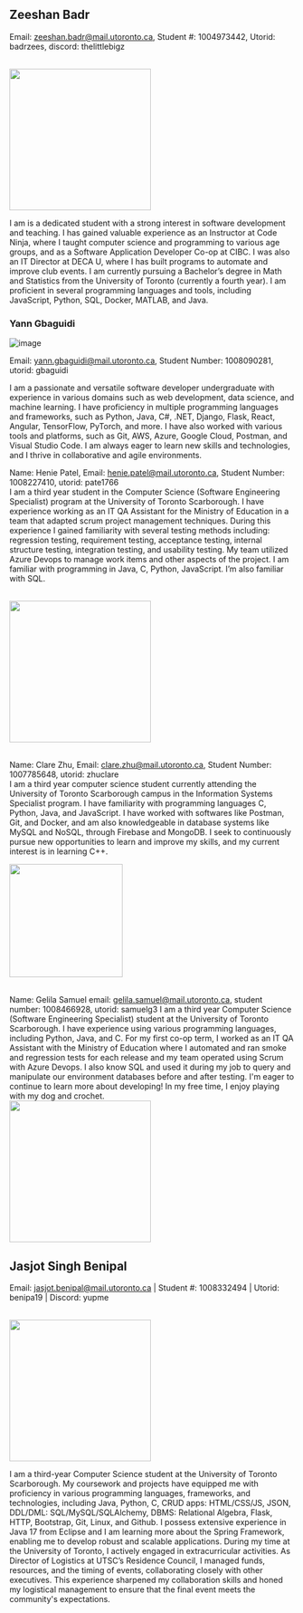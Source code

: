 ## Zeeshan Badr 

Email: zeeshan.badr@mail.utoronto.ca, Student #: 1004973442, Utorid: badrzees, discord: thelittlebigz

<br /> <img src=https://github.com/theLittleBigZ/C01-Group9-Project/assets/24850908/e7fc4a69-ce57-4e40-8f8b-511b9b6dde35 width="250">

I am is a dedicated student with a strong interest in software development and teaching. I has gained valuable experience as an Instructor at Code Ninja, where I taught computer science and programming to various age groups, and as a Software Application Developer Co-op at CIBC. I was also an IT Director at DECA U, where I has built programs to automate and improve club events. I am currently pursuing a Bachelor’s degree in Math and Statistics from the University of Toronto (currently a fourth year). I am proficient in several programming languages and tools, including JavaScript, Python, SQL, Docker, MATLAB, and Java.


### Yann Gbaguidi 
![image](https://github.com/theLittleBigZ/C01-Group9-Project/assets/69763285/c4eb4260-a4b7-4ac8-ab8c-e3e3ed32fb0b)

Email: yann.gbaguidi@mail.utoronto.ca, Student Number: 1008090281, utorid: gbaguidi

I am a passionate and versatile software developer undergraduate with experience in various domains such as web development, data science, and machine learning.  I have proficiency in multiple programming languages and frameworks, such as Python, Java, C#, .NET, Django, Flask, React, Angular, TensorFlow, PyTorch, and more. I have also worked with various tools and platforms, such as Git, AWS, Azure, Google Cloud, Postman, and Visual Studio Code. I am always eager to learn new skills and technologies, and I thrive in collaborative and agile environments. 


Name: Henie Patel, Email: henie.patel@mail.utoronto.ca, Student Number: 1008227410, utorid: pate1766
<br /> I am a third year student in the Computer Science (Software Engineering Specialist) program at the University of Toronto Scarborough. I have experience working as an IT QA Assistant for the Ministry of Education in a team that adapted scrum project management techniques. During this experience I gained familiarity with several testing methods including: regression testing,  requirement testing, acceptance testing, internal structure testing, integration testing, and usability testing. My team utilized Azure Devops to manage work items and other aspects of the project. I am familiar with programming in Java, C, Python, JavaScript. I’m also familiar with SQL.

<br /> <img src=https://github.com/Henie20/C01Lab1/assets/110190917/84e259c5-388e-4925-8f3a-57b1e99e1a3e  width="250">


<br/>Name: Clare Zhu, Email: clare.zhu@mail.utoronto.ca, Student Number: 1007785648, utorid: zhuclare
<br/>I am a third year computer science student currently attending the University of Toronto Scarborough campus in the Information Systems Specialist program. I have familiarity with programming languages C, Python, Java, and JavaScript. I have worked with softwares like Postman, Git, and Docker, and am also knowledgeable in database systems like MySQL and NoSQL, through Firebase and MongoDB. I seek to continuously pursue new opportunities to learn and improve my skills, and my current interest is in learning C++.

<img src=https://github.com/czhu24/C01Lab1/assets/114100703/dc1c6351-e91c-4721-92cd-04629b5f0240 width="200">


<br/> Name: Gelila Samuel email: gelila.samuel@mail.utoronto.ca, student number: 1008466928, utorid: samuelg3 
I am a third year Computer Science (Software Engineering Specialist) student at the University of Toronto Scarborough. I have experience using various programming languages, including Python, Java, and C. For my first co-op term, I worked as an IT QA Assistant with the Ministry of Education where I automated and ran smoke and regression tests for each release and my team operated using Scrum with Azure Devops. I also know SQL and used it during my job to query and manipulate our environment databases before and after testing. I'm eager to continue to learn more about developing! In my free time, I enjoy playing with my dog and crochet. 
<br /> <img src=https://github.com/theLittleBigZ/C01-Group9-Project/assets/59943669/5f57db33-8377-4b98-8eb3-0e96c427b8d5 width="250">


## Jasjot Singh Benipal

Email: jasjot.benipal@mail.utoronto.ca | Student #: 1008332494 | Utorid: benipa19 | Discord: yupme

<br /> <img src=https://github.com/theLittleBigZ/C01-Group9-Project/assets/90628155/e0c115ba-5761-4a3d-86b4-333d5b966160 width="250">

I am a third-year Computer Science student at the University of Toronto Scarborough. My coursework and projects have equipped me with proficiency in various programming languages, frameworks, and technologies, including Java, Python, C, CRUD apps: HTML/CSS/JS, JSON, DDL/DML: SQL/MySQL/SQLAlchemy, DBMS: Relational Algebra, Flask, HTTP, Bootstrap, Git, Linux, and Github.  I possess extensive experience in Java 17 from Eclipse and I am learning more about the Spring Framework, enabling me to develop robust and scalable applications. During my time at the University of Toronto, I actively engaged in extracurricular activities. As Director of Logistics at UTSC’s Residence Council, I managed funds, resources, and the timing of events, collaborating closely with other executives. This experience sharpened my collaboration skills and honed my logistical management to ensure that the final event meets the community's expectations.

